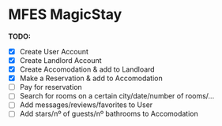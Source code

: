 # MFES MagicStay

**TODO:**

- [x] Create User Account
- [x] Create Landlord Account
- [x] Create Accomodation & add to Landloard
- [x] Make a Reservation & add to Accomodation
- [ ] Pay for reservation
- [ ] Search for rooms on a certain city/date/number of rooms/...
- [ ] Add messages/reviews/favorites to User
- [ ] Add stars/nº of guests/nº bathrooms to Accomodation
